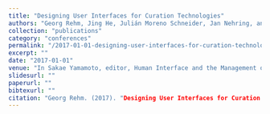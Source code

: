 ```yaml
---
title: "Designing User Interfaces for Curation Technologies"
authors: "Georg Rehm, Jing He, Julián Moreno Schneider, Jan Nehring, and Joachim Quantz"
collection: "publications"
category: "conferences"
permalink: "/2017-01-01-designing-user-interfaces-for-curation-technologies"
excerpt: ""
date: "2017-01-01"
venue: "In Sakae Yamamoto, editor, Human Interface and the Management of Information: Information, Knowledge and Interaction Design, 19th International Conference, HCI International 2017 (Vancouver, Canada), number 10273 in Lecture Notes in Computer Science (LNCS), pages 388-406, Cham, Switzerland, 7 2017. Springer. Part I."
slidesurl: ""
paperurl: ""
bibtexurl: ""
citation: "Georg Rehm. (2017). "Designing User Interfaces for Curation Technologies." *In Sakae Yamamoto, editor, Human Interface and the Management of Information: Information, Knowledge and Interaction Design, 19th International Conference, HCI International 2017 (Vancouver, Canada), number 10273 in Lecture Notes in Computer Science (LNCS), pages 388-406, Cham, Switzerland, 7 2017. Springer. Part I.*."
---
```


